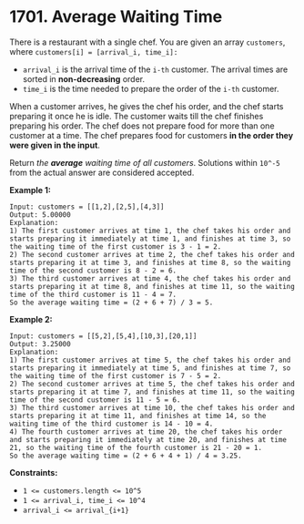 # 1701. Average Waiting Time

There is a restaurant with a single chef. You are given an array `customers`, where `customers[i] = [arrival_i, time_i]:`

- `arrival_i` is the arrival time of the `i-th` customer. The arrival times are sorted in **non-decreasing** order.
- `time_i` is the time needed to prepare the order of the `i-th` customer.

When a customer arrives, he gives the chef his order, and the chef  starts preparing it once he is idle. The customer waits till the chef  finishes preparing his order. The chef does not prepare food for more  than one customer at a time. The chef prepares food for customers **in the order they were given in the input**.

Return *the **average** waiting time of all customers*. Solutions within `10^-5` from the actual answer are considered accepted.

**Example 1:**

```()
Input: customers = [[1,2],[2,5],[4,3]]
Output: 5.00000
Explanation:
1) The first customer arrives at time 1, the chef takes his order and starts preparing it immediately at time 1, and finishes at time 3, so the waiting time of the first customer is 3 - 1 = 2.
2) The second customer arrives at time 2, the chef takes his order and starts preparing it at time 3, and finishes at time 8, so the waiting time of the second customer is 8 - 2 = 6.
3) The third customer arrives at time 4, the chef takes his order and starts preparing it at time 8, and finishes at time 11, so the waiting time of the third customer is 11 - 4 = 7.
So the average waiting time = (2 + 6 + 7) / 3 = 5.
```

**Example 2:**

```()
Input: customers = [[5,2],[5,4],[10,3],[20,1]]
Output: 3.25000
Explanation:
1) The first customer arrives at time 5, the chef takes his order and starts preparing it immediately at time 5, and finishes at time 7, so the waiting time of the first customer is 7 - 5 = 2.
2) The second customer arrives at time 5, the chef takes his order and starts preparing it at time 7, and finishes at time 11, so the waiting time of the second customer is 11 - 5 = 6.
3) The third customer arrives at time 10, the chef takes his order and starts preparing it at time 11, and finishes at time 14, so the waiting time of the third customer is 14 - 10 = 4.
4) The fourth customer arrives at time 20, the chef takes his order and starts preparing it immediately at time 20, and finishes at time 21, so the waiting time of the fourth customer is 21 - 20 = 1.
So the average waiting time = (2 + 6 + 4 + 1) / 4 = 3.25.
```

**Constraints:**

- `1 <= customers.length <= 10^5`
- `1 <= arrival_i, time_i <= 10^4`
- `arrival_i <= arrival_{i+1}`
